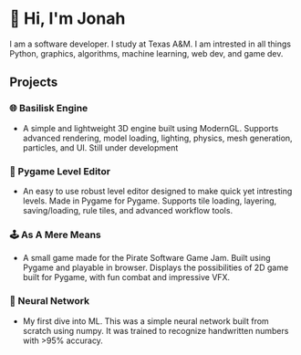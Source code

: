 # 👋 Hi, I'm Jonah
I am a software developer. I study at Texas A&M. I am intrested in all things Python, graphics, algorithms, machine learning, web dev, and game dev.
## Projects
### 🌐 Basilisk Engine
- A simple and lightweight 3D engine built using ModernGL. Supports advanced rendering, model loading, lighting, physics, mesh generation, particles, and UI. Still under development
### 📐 Pygame Level Editor
- An easy to use robust level editor designed to make quick yet intresting levels. Made in Pygame for Pygame. Supports tile loading, layering, saving/loading, rule tiles, and advanced workflow tools.
### 🕹️ As A Mere Means
- A small game made for the Pirate Software Game Jam. Built using Pygame and playable in browser. Displays the possibilities of 2D game built for Pygame, with fun combat and impressive VFX.
### 🤖 Neural Network
- My first dive into ML. This was a simple neural network built from scratch using numpy. It was trained to recognize handwritten numbers with >95% accuracy. 
